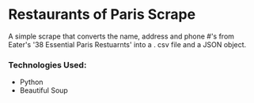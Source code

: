 # Restaurants of Paris Scrape
A simple scrape that converts the name, address and phone #'s from Eater's '38 Essential Paris Restuarnts' into a . csv file and a JSON object. 


### Technologies Used:
- Python 
- Beautiful Soup 
